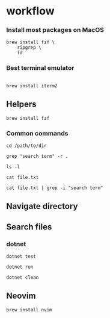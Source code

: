# workflow

### Install most packages on MacOS

```
brew install fzf \
    ripgrep \
    fd
```


### Best terminal emulator

```

brew install iterm2
```

## Helpers

```
brew install fzf
```

### Common commands

```
cd /path/to/dir
```

```
grep "search term" -r .
``` 

```
ls -l
```


```
cat file.txt
```


```
cat file.txt | grep -i "search term"
```



## Navigate directory


## Search files

### dotnet 

```
dotnet test 
```

```
dotnet run
```

```
dotnet clean
```






## Neovim

```
brew install nvim
```

